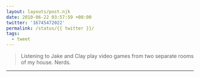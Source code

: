 ```yaml
---
layout: layouts/post.njk
date: 2010-06-22 03:57:59 +00:00
twitter: '16745472022'
permalink: /status/{{ twitter }}/
tags: 
  - tweet
---
```


> Listening to Jake and Clay play video games from two separate rooms of my house. Nerds.

---
